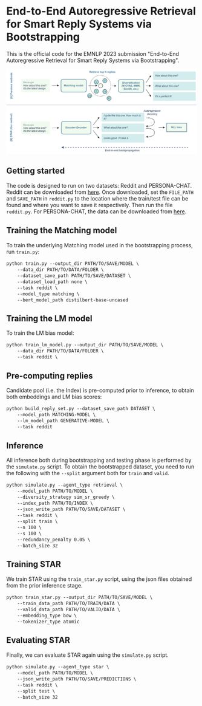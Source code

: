 # End-to-End Autoregressive Retrieval for Smart Reply Systems via Bootstrapping

This is the official code for the EMNLP 2023 submission "End-to-End Autoregressive Retrieval for Smart Reply Systems via
Bootstrapping".

![assets/t5v5.png](assets/t5v5.png)

## Getting started
The code is designed to run on two datasets: Reddit and PERSONA-CHAT. Reddit can be downloaded from [here](https://github.com/zhangmozhi/mrs). Once downloaded, set the `FILE_PATH` and `SAVE_PATH` in `reddit.py` to the location where the train/test file can be found and where you want to save it respectively. Then run the file `reddit.py`. For PERSONA-CHAT, the data can be downloaded from [here](https://drive.google.com/open?id=1gNyVL5pSMO6DnTIlA9ORNIrd2zm8f3QH).

## Training the Matching model
To train the underlying Matching model used in the bootstrapping process, run `train.py`:
```
python train.py --output_dir PATH/TO/SAVE/MODEL \
    --data_dir PATH/TO/DATA/FOLDER \
    --dataset_save_path PATH/TO/SAVE/DATASET \
    --dataset_load_path none \
    --task reddit \
    --model_type matching \
    --bert_model_path distilbert-base-uncased
```

## Training the LM model
To train the LM bias model:
```
python train_lm_model.py --output_dir PATH/TO/SAVE/MODEL \
    --data_dir PATH/TO/DATA/FOLDER \
    --task reddit \
```

## Pre-computing replies
Candidate pool (i.e. the Index) is pre-computed prior to inference, to obtain both embeddings and LM bias scores:
```
python build_reply_set.py --dataset_save_path DATASET \
    --model_path MATCHING-MODEL \
    --lm_model_path GENERATIVE-MODEL \
    --task reddit
```

## Inference
All inference both during bootstrapping and testing phase is performed by the `simulate.py` script. To obtain the bootstrapped dataset, you need to run the following with the `--split` argument both for `train` and `valid`.
```
python simulate.py --agent_type retrieval \
    --model_path PATH/TO/MODEL \
    --diversity_strategy sim_sr_greedy \
    --index_path PATH/TO/INDEX \
    --json_write_path PATH/TO/SAVE/DATASET \
    --task reddit \
    --split train \
    --n 100 \
    --s 100 \
    --redundancy_penalty 0.05 \
    --batch_size 32
```

## Training STAR
We train STAR using the `train_star.py` script, using the json files obtained from the prior inference stage.
```
python train_star.py --output_dir PATH/TO/SAVE/MODEL \
    --train_data_path PATH/TO/TRAIN/DATA \
    --valid_data_path PATH/TO/VALID/DATA \
    --embedding_type bow \
    --tokenizer_type atomic
```

## Evaluating STAR
Finally, we can evaluate STAR again using the `simulate.py` script.
```
python simulate.py --agent_type star \
    --model_path PATH/TO/MODEL \
    --json_write_path PATH/TO/SAVE/PREDICTIONS \
    --task reddit \
    --split test \
    --batch_size 32
```

